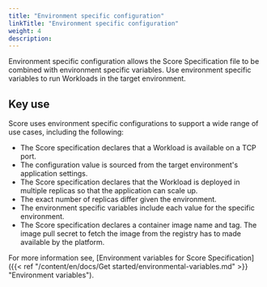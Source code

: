 ```yaml
---
title: "Environment specific configuration"
linkTitle: "Environment specific configuration"
weight: 4
description:
---
```


Environment specific configuration allows the Score Specification file to be combined with environment specific variables. Use environment specific variables to run Workloads in the target environment.

## Key use

Score uses environment specific configurations to support a wide range of use cases, including the following:

- The Score specification declares that a Workload is available on a TCP port.
- The configuration value is sourced from the target environment's application settings.
- The Score specification declares that the Workload is deployed in multiple replicas so that the application can scale up.
- The exact number of replicas differ given the environment.
- The environment specific variables include each value for the specific environment.
- The Score specification declares a container image name and tag. The image pull secret to fetch the image from the registry has to made available by the platform.

For more information see, [Environment variables for Score Specification]({{< ref "/content/en/docs/Get started/environmental-variables.md" >}} "Environment variables").

